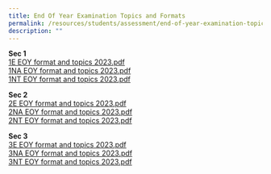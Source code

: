 ```yaml
---
title: End Of Year Examination Topics and Formats
permalink: /resources/students/assessment/end-of-year-examination-topics-and-formats/
description: ""
---
```

**Sec 1**  
[1E EOY format and topics 2023.pdf](/files/EOY%20Exam%20Topics/2023/1e%20eoy%20format%20and%20topics%202023.pdf)<br>
[1NA EOY format and topics 2023.pdf](/files/EOY%20Exam%20Topics/2023/1na%20eoy%20format%20and%20topics%202023.pdf)<br>
[1NT EOY format and topics 2023.pdf](/files/EOY%20Exam%20Topics/2023/1nt%20eoy%20format%20and%20topics%202023.pdf)

**Sec 2** <br>
[2E EOY format and topics 2023.pdf](/files/EOY%20Exam%20Topics/2023/2e%20eoy%20format%20and%20topics%202023.pdf)<br>
[2NA EOY format and topics 2023.pdf](/files/EOY%20Exam%20Topics/2023/2na%20eoy%20format%20and%20topics%202023.pdf)<br>
[2NT EOY format and topics 2023.pdf](/files/EOY%20Exam%20Topics/2023/2nt%20eoy%20format%20and%20topics%202023.pdf)

**Sec 3** <br>
[3E EOY format and topics 2023.pdf](/files/EOY%20Exam%20Topics/2023/3e%20eoy%20format%20and%20topics%202023.pdf)<br>
[3NA EOY format and topics 2023.pdf](/files/EOY%20Exam%20Topics/2023/3na%20eoy%20format%20and%20topics%202023.pdf)<br>
[3NT EOY format and topics 2023.pdf](/files/EOY%20Exam%20Topics/2023/3nt%20eoy%20format%20and%20topics%202023.pdf)